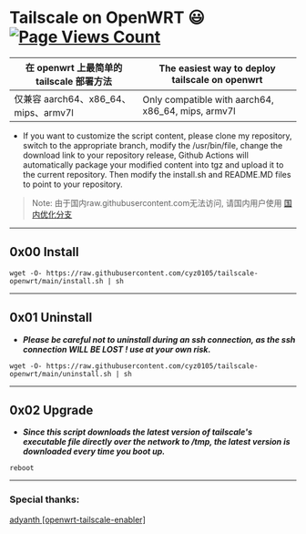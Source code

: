 # Tailscale on OpenWRT :smiley: [![Page Views Count](https://badges.toozhao.com/badges/01GZWH4F36G14VWXT8RP9KRCYV/green.svg)](https://badges.toozhao.com/stats/01GZWH4F36G14VWXT8RP9KRCYV)

|  在 openwrt 上最简单的 tailscale 部署方法  | The easiest way to deploy tailscale on openwrt |
| ------------ | ------------ |
|  仅兼容 aarch64、x86_64、mips、armv7l |   Only compatible with aarch64, x86_64, mips, armv7l |

- If you want to customize the script content, please clone my repository, switch to the appropriate branch, modify the /usr/bin/file, change the download link to your repository release, Github Actions will automatically package your modified content into tgz and upload it to the current repository. Then modify the install.sh and README.MD files to point to your repository.
> Note: 由于国内raw.githubusercontent.com无法访问, 请国内用户使用 [国内优化分支](https://github.com/cyz0105/tailscale-openwrt/tree/chinese_mainland) 
------------

## 0x00 Install
```
wget -O- https://raw.githubusercontent.com/cyz0105/tailscale-openwrt/main/install.sh | sh
```

------------

## 0x01 Uninstall
- ***Please be careful not to uninstall during an ssh connection, as the ssh connection WILL BE LOST ! use at your own risk.***

```
wget -O- https://raw.githubusercontent.com/cyz0105/tailscale-openwrt/main/uninstall.sh | sh
```
------------
## 0x02 Upgrade
- ***Since this script downloads the latest version of tailscale's executable file directly over the network to /tmp, the latest version is downloaded every time you boot up.***
```
reboot
```
------------
### Special thanks:
[adyanth [openwrt-tailscale-enabler]](https://github.com/adyanth/openwrt-tailscale-enabler) 
